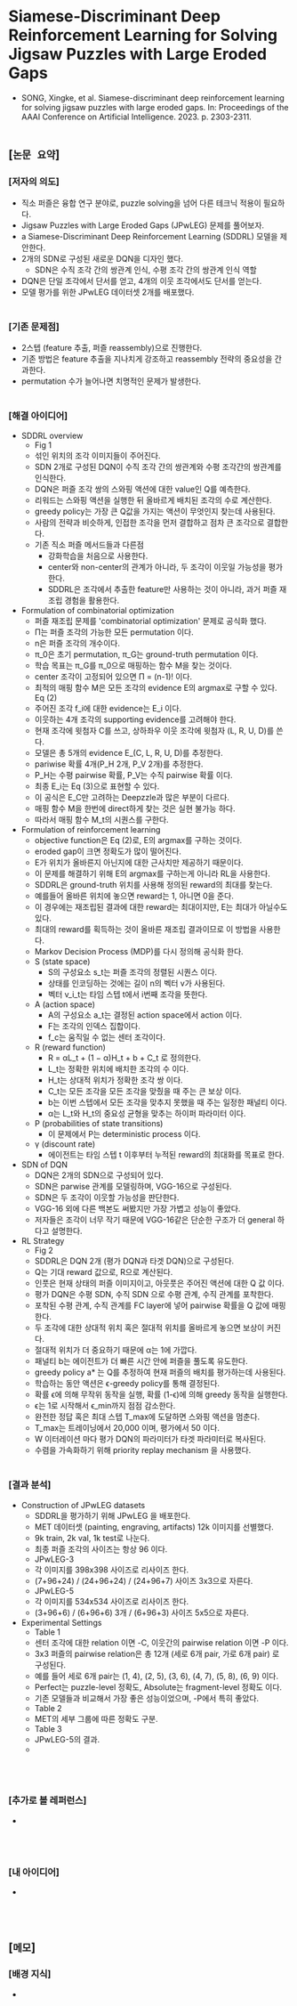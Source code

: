 # Siamese-Discriminant Deep Reinforcement Learning for Solving Jigsaw Puzzles with Large Eroded Gaps
* SONG, Xingke, et al. Siamese-discriminant deep reinforcement learning for solving jigsaw puzzles with large eroded gaps. In: Proceedings of the AAAI Conference on Artificial Intelligence. 2023. p. 2303-2311.
<br><br>

## [`논문 요약`]

### [저자의 의도]
* 직소 퍼즐은 융합 연구 분야로, puzzle solving을 넘어 다른 테크닉 적용이 필요하다.
* Jigsaw Puzzles with Large Eroded Gaps (JPwLEG) 문제를 풀어보자.
* a Siamese-Discriminant Deep Reinforcement Learning (SDDRL) 모델을 제안한다.
* 2개의 SDN로 구성된 새로운 DQN을 디자인 했다.
    * SDN은 수직 조각 간의 쌍관계 인식, 수평 조각 간의 쌍관계 인식 역할
* DQN은 단일 조각에서 단서를 얻고, 4개의 이웃 조각에서도 단서를 얻는다.
* 모델 평가를 위한 JPwLEG 데이터셋 2개를 배포했다.
<br><br>

### [기존 문제점]
* 2스텝 (feature 추출, 퍼즐 reassembly)으로 진행한다.
* 기존 방법은 feature 추출을 지나치게 강조하고 reassembly 전략의 중요성을 간과한다.
* permutation 수가 늘어나면 치명적인 문제가 발생한다.
<br><br>

### [해결 아이디어]
* SDDRL overview
    * Fig 1
    * 섞인 위치의 조각 이미지들이 주어진다.
    * SDN 2개로 구성된 DQN이 수직 조각 간의 쌍관계와 수평 조각간의 쌍관계를 인식한다.
    * DQN은 퍼즐 조각 쌍의 스와핑 액션에 대한 value인 Q를 예측한다.
    * 리워드는 스와핑 액션을 실행한 뒤 올바르게 배치된 조각의 수로 계산한다.
    * greedy policy는 가장 큰 Q값을 가지는 액션이 무엇인지 찾는데 사용된다.
    * 사람의 전략과 비슷하게, 인접한 조각을 먼저 결합하고 점차 큰 조각으로 결합한다.
    * 기존 직소 퍼즐 메서드들과 다른점
        * 강화학습을 처음으로 사용한다.
        * center와 non-center의 관계가 아니라, 두 조각이 이웃일 가능성을 평가한다.
        * SDDRL은 조각에서 추출한 feature만 사용하는 것이 아니라, 과거 퍼즐 재조립 경험을 활용한다.
* Formulation of combinatorial optimization
    * 퍼즐 재조립 문제를 'combinatorial optimization' 문제로 공식화 했다.
    * Π는 퍼즐 조각의 가능한 모든 permutation 이다.
    * n은 퍼즐 조각의 개수이다.
    * π_0은 초기 permutation, π_G는 ground-truth permutation 이다.
    * 학습 목표는 π_G를 π_0으로 매핑하는 함수 M을 찾는 것이다.
    * center 조각이 고정되어 있으면 Π = (n-1)! 이다.
    * 최적의 매핑 함수 M은 모든 조각의 evidence E의 argmax로 구할 수 있다. Eq (2)
    * 주어진 조각 f_i에 대한 evidence는 E_i 이다.
    * 이웃하는 4개 조각의 supporting evidence를 고려해야 한다.
    * 현재 조각에 윗첨자 C를 쓰고, 상하좌우 이웃 조각에 윗첨자 (L, R, U, D)를 쓴다.
    * 모델은 총 5개의 evidence E_(C, L, R, U, D)를 추정한다.
    * pariwise 확률 4개(P_H 2개, P_V 2개)를 추정한다.
    * P_H는 수평 pairwise 확률, P_V는 수직 pairwise 확률 이다.
    * 최종 E_i는 Eq (3)으로 표현할 수 있다.
    * 이 공식은 E_C만 고려하는 Deepzzle과 많은 부분이 다르다.
    * 매핑 함수 M을 한번에 direct하게 찾는 것은 실현 불가능 하다.
    * 따라서 매핑 함수 M_t의 시퀀스를 구한다.
* Formulation of reinforcement learning
    * objective function은 Eq (2)로, E의 argmax를 구하는 것이다.
    * eroded gap이 크면 정확도가 많이 떨어진다.
    * E가 위치가 올바른지 아닌지에 대한 근사치만 제공하기 때문이다.
    * 이 문제를 해결하기 위해 E의 argmax를 구하는게 아니라 RL을 사용한다.
    * SDDRL은 ground-truth 위치를 사용해 정의된 reward의 최대를 찾는다.
    * 예를들어 올바른 위치에 놓으면 reward는 1, 아니면 0을 준다.
    * 이 경우에는 재조립된 결과에 대한 reward는 최대이지만, E는 최대가 아닐수도 있다.
    * 최대의 reward를 획득하는 것이 올바른 재조립 결과이므로 이 방법을 사용한다.
    * Markov Decision Process (MDP)를 다시 정의해 공식화 한다.
    * S (state space)
        * S의 구성요소 s_t는 퍼즐 조각의 정렬된 시퀀스 이다.
        * 상태를 인코딩하는 것에는 길이 n의 벡터 v가 사용된다.
        * 벡터 v_i_t는 타임 스텝 t에서 i번째 조각을 뜻한다.
    * A (action space)
        * A의 구성요소 a_t는 결정된 action space에서 action 이다.
        * F는 조각의 인덱스 집합이다.
        * f_c는 움직일 수 없는 센터 조각이다.
    * R (reward function)
        * R = αL_t + (1 − α)H_t + b + C_t 로 정의한다.
        * L_t는 정확한 위치에 배치한 조각의 수 이다.
        * H_t는 상대적 위치가 정확한 조각 쌍 이다.
        * C_t는 모든 조각을 모든 조각을 맞췄을 때 주는 큰 보상 이다.
        * b는 이번 스텝에서 모든 조각을 맞추지 못했을 때 주는 일정한 패널티 이다.
        * α는 L_t와 H_t의 중요성 균형을 맞추는 하이퍼 파라미터 이다.
    * P (probabilities of state transitions)
        * 이 문제에서 P는 deterministic process 이다.
    * γ (discount rate)
        * 에이전트는 타임 스텝 t 이후부터 누적된 reward의 최대화를 목표로 한다.
* SDN of DQN
    * DQN은 2개의 SDN으로 구성되어 있다.
    * SDN은 parwise 관계를 모델링하며, VGG-16으로 구성된다.
    * SDN은 두 조각이 이웃할 가능성을 판단한다.
    * VGG-16 외에 다른 백본도 써봤지만 가장 가볍고 성능이 좋았다.
    * 저자들은 조각이 너무 작기 때문에 VGG-16같은 단순한 구조가 더 general 하다고 설명한다.
* RL Strategy
    * Fig 2
    * SDDRL은 DQN 2개 (평가 DQN과 타겟 DQN)으로 구성된다.
    * Q는 기대 reward 값으로, R으로 계산된다.
    * 인풋은 현재 상태의 퍼즐 이미지이고, 아웃풋은 주어진 액션에 대한 Q 값 이다.
    * 평가 DQN은 수평 SDN, 수직 SDN 으로 수평 관계, 수직 관계를 포착한다.
    * 포착된 수평 관계, 수직 관계를 FC layer에 넣어 pairwise 확률을 Q 값에 매핑한다.
    * 두 조각에 대한 상대적 위치 혹은 절대적 위치를 올바르게 놓으면 보상이 커진다.
    * 절대적 위치가 더 중요하기 때문에 α는 1에 가깝다.
    * 패널티 b는 에이전트가 더 빠른 시간 안에 퍼즐을 풀도록 유도한다.
    * greedy policy a* 는 Q를 추정하여 현재 퍼즐의 배치를 평가하는데 사용된다.
    * 학습하는 동안 액션은 ϵ-greedy policy를 통해 결정된다.
    * 확률 ϵ에 의해 무작위 동작을 실행, 확률 (1-ϵ)에 의해 greedy 동작을 실행한다.
    * ϵ는 1로 시작해서 ϵ_min까지 점점 감소한다.
    * 완전한 정답 혹은 최대 스텝 T_max에 도달하면 스와핑 액션을 멈춘다.
    * T_max는 트레이닝에서 20,000 이며, 평가에서 50 이다.
    * W 이터레이션 마다 평가 DQN의 파라미터가 타겟 파라미터로 복사된다.
    * 수렴을 가속화하기 위해 priority replay mechanism 을 사용했다.
<br><br>

### [결과 분석]
* Construction of JPwLEG datasets
    * SDDRL을 평가하기 위해 JPwLEG 을 배포한다.
    * MET 데이터셋 (painting, engraving, artifacts) 12k 이미지를 선별했다.
    * 9k train, 2k val, 1k test로 나눈다.
    * 최종 퍼즐 조각의 사이즈는 항상 96 이다.
    * JPwLEG-3
    * 각 이미지를 398x398 사이즈로 리사이즈 한다.
    * (7+96+24) / (24+96+24) / (24+96+7) 사이즈 3x3으로 자른다.
    * JPwLEG-5
    * 각 이미지를 534x534 사이즈로 리사이즈 한다.
    * (3+96+6) / (6+96+6) 3개 / (6+96+3) 사이즈 5x5으로 자른다.
* Experimental Settings
    * Table 1
    * 센터 조각에 대한 relation 이면 -C, 이웃간의 pairwise relation 이면 -P 이다.
    * 3x3 퍼즐의 pairwise relation은  총 12개 (세로 6개 pair, 가로 6개 pair) 로 구성된다.
    * 예를 들어 세로 6개 pair는 (1, 4), (2, 5), (3, 6), (4, 7), (5, 8), (6, 9) 이다.
    * Perfect는 puzzle-level 정확도, Absolute는 fragment-level 정확도 이다.
    * 기존 모델들과 비교해서 가장 좋은 성능이었으며, -P에서 특히 좋았다.
    * Table 2
    * MET의 세부 그룹에 따른 정확도 구분.
    * Table 3
    * JPwLEG-5의 결과.
    * 
<br><br>

### [추가로 볼 레퍼런스]
* 
<br><br>

### [내 아이디어]
* 
<br><br>



## [`메모`]

### [배경 지식]
* 
<br><br>


